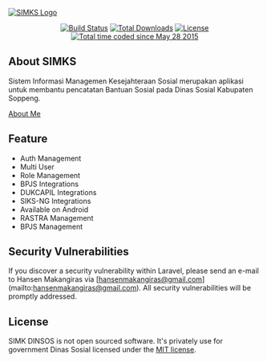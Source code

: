 <a href="https://github.com/hanzo-asashi/simks-dinsos" target="_blank"><img src="https://banners.beyondco.de/SIMKS%20Dinsos.png?theme=dark&packageManager=composer+require&packageName=hanzo-asashi%2Fsimks-dinsos&pattern=hexagons&style=style_1&description=Sistem+Informasi+Managemen+Kesejahteraan+Sosial+Dinas+Sosial+Kabupaten+Soppeng&md=1&showWatermark=1&fontSize=100px&images=identification" alt="SIMKS Logo"></a>

<p align="center">
<a href="https://github.com/hanzo-asashi/simks-dinsos/actions"><img src="https://github.com/laravel/framework/workflows/tests/badge.svg" alt="Build Status"></a>
<a href="https://packagist.org/packages/laravel/framework"><img src="https://img.shields.io/github/downloads/hanzo-asashi/simks-dinsos/total" alt="Total Downloads"></a>
<a href="https://packagist.org/packages/laravel/framework"><img src="https://img.shields.io/packagist/l/laravel/framework" alt="License"></a>
<a href="https://wakatime.com/@ec63a24b-bc7f-4f53-bf2c-865f1d8cb813"><img src="https://wakatime.com/badge/user/ec63a24b-bc7f-4f53-bf2c-865f1d8cb813.svg" alt="Total time coded since May 28 2015" /></a>
</p>

## About SIMKS

Sistem Informasi Managemen Kesejahteraan Sosial merupakan aplikasi untuk membantu pencatatan Bantuan Sosial pada Dinas
Sosial Kabupaten Soppeng.

[About Me](https://wakatime.com/@hanzoasashi)

## Feature

- Auth Management
- Multi User
- Role Management
- BPJS Integrations
- DUKCAPIL Integrations
- SIKS-NG Integrations
- Available on Android
- RASTRA Management
- BPJS Management

## Security Vulnerabilities

If you discover a security vulnerability within Laravel, please send an e-mail to Hansen Makangiras
via [hansenmakangiras@gmail.com]
(mailto:hansenmakangiras@gmail.com). All
security vulnerabilities will be promptly addressed.

## License

SIMK DINSOS is not open sourced software. It's privately use for government Dinas Sosial licensed under
the [MIT license](https://opensource.org/licenses/MIT).
